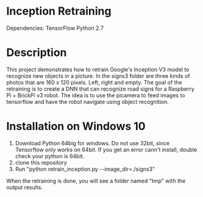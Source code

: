 # Inception Retraining

Dependencies:
TensorFlow
Python 2.7

Description
===========

This project demonstrates how to retrain Google's Inception V3 model to recognize new objects in a picture. In the signs3 folder are three kinds of photos that are 160 x 120 pixels. Left, right and empty. The goal of the retraining is to create a DNN that can recognize road signs for a Raspberry Pi + BrickPi v3 robot. The idea is to use the picamera to feed images to tensorflow and have the robot navigate using object recognition.

Installation on Windows 10
===========

1. Download Python 64big for windows. Do not use 32bit, since Tensorflow only works on 64bit. If you get an error cann't install, double check your python is 64bit.
2. clone this repository
3. Run "python retrain_inception.py --image_dir=./signs3"

When the retraining is done, you will see a folder named "tmp" with the output results.

